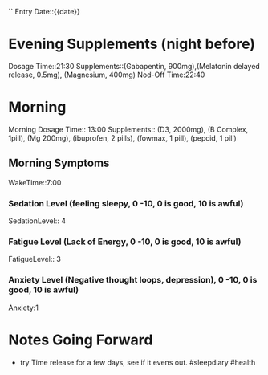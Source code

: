 ``
Entry Date::{{date}}
# Evening Supplements (night before)
Dosage Time::21:30
Supplements::(Gabapentin, 900mg),(Melatonin delayed release, 0.5mg), (Magnesium, 400mg)
Nod-Off Time:22:40
# Morning
Morning Dosage Time:: 13:00
Supplements:: (D3, 2000mg), (B Complex, 1pill), (Mg 200mg),  (ibuprofen, 2 pills), (fowmax, 1 pill), (pepcid, 1 pill)
## Morning Symptoms
WakeTime::7:00
### Sedation Level (feeling sleepy, 0 -10, 0 is good, 10 is awful) 
SedationLevel:: 4
### Fatigue Level (Lack of Energy, 0 -10, 0 is good, 10 is awful) 
FatigueLevel:: 3
### Anxiety Level (Negative thought loops, depression), 0 -10, 0 is good, 10 is awful)
Anxiety:1

# Notes Going Forward
- try Time release for a few days, see if it evens out.
#sleepdiary
#health 
